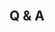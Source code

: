 <div class="centered-element">
<svg viewBox="0 0 60 60" xmlns="http://www.w3.org/2000/svg">
<g fill="none" fill-rule="evenodd">
<path d="M6 42c.45-3.415 3.34-6 7-6 1.874 0 3.752.956 5 3m-6-13a5 5 0 110 10 5 5 0 010-10zm38 16c-.452-3.415-3.34-6-7-6-1.874 0-3.752.956-5 3m6-13a5 5 0 100 10 5 5 0 000-10z"  stroke-width="2" stroke-linecap="round"/>
<path d="M37 51c-.92-4.01-4.6-7-9-7-4.401 0-8.083 2.995-9 7"  stroke-width="2" stroke-linecap="round" stroke-linejoin="round"/>
<path d="M28.01 31.004a6.5 6.5 0 110 13 6.5 6.5 0 010-13z"  stroke-width="2" stroke-linecap="round"/>
<path d="M28 14.011a5 5 0 11-5 4.998 5 5 0 015-4.998z"  stroke-width="2" stroke-linecap="round"/>
<path d="M22 26c1.558-1.25 3.665-2 6-2 2.319 0 4.439.761 6 2"  stroke-width="2" stroke-linecap="round" stroke-linejoin="round"/>
<path d="M51 9V8c0-1.3-1.574-3-3-3h-8c-1.426 0-3 1.7-3 3v13l4-4h6c2.805-.031 4-1.826 4-4V9zM5 9V8c0-1.3 1.574-3 3-3h8c1.426 0 3 1.7 3 3v13l-4-4H9c-2.805-.031-4-1.826-4-4V9z"  stroke-width="2" stroke-linecap="round" stroke-linejoin="round"/>
<path d="M43 11a1 1 0 11-2 0 1 1 0 012 0zm4 0a1 1 0 11-2 0 1 1 0 012 0zm-36 0a1 1 0 11-2 0 1 1 0 012 0zm4 0a1 1 0 11-2 0 1 1 0 012 0z"/>
</g>
</svg>
    &nbsp;&nbsp;&nbsp;&nbsp;
    <h2>
    Q & A
    </h2>
</div>
